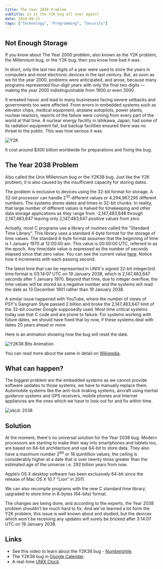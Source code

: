 ```yaml
---
title: The Year 2038 Problem
subtitle: Is it the Y2K bug all over again?
date: 2018-09-21
tags: ["Technology", "Programming", "Security"]
---
```


## Not Enough Storage
If you know about The Year 2000 problem, also known as the Y2K problem, the Millennium bug, or the Y2K bug, then you know how bad it was.

In short, only the last two digits of a year were used to store the years in computers and most electronic devices in the last century. But, as soon as we hit the year 2000, problems were anticipated, and arose, because many programs represented four-digit years with only the final two digits — making the year 2000 indistinguishable from 1900 or even 3000.

It wreaked havoc and lead to many businesses facing severe setbacks and governments too were affected. From errors in embedded systems such as elevator chips, medical equipment, airplane autopilots, power plants, nuclear reactors, reports of the failure were coming from every part of the world at that time. A nuclear energy facility in Ishikawa, Japan, had some of its radiation equipment fail, but backup facilities ensured there was no threat to the public. This was how serious it was.

![Y2K](/img/Y2K38/y2k.jpg)

It cost around $300 billion worldwide for preparations and fixing the bug.

## The Year 2038 Problem
Also called the Unix Millennium bug or the Y2K38 bug. Just like the Y2K problem, it is also caused by the insufficient capacity for storing dates.

The problem is exclusive to devices using the 32-bit format for storage. A 32-bit processor can handle 2<sup>32</sup> different values or 4,294,967,295 different numbers. The systems stores dates and times in 32-bit chunks. In reality, that large number of different values is halved for timekeeping and other data storage applications as they range from -2,147,483,648 through 2,147,483,647 leaving only 2,147,483,647 positive values from zero.

Actually, most C programs use a library of routines called the "Standard Time Library". This library uses a standard 4-byte format for the storage of time values. The standard 4-byte format assumes that the beginning of time is 1 January 1970 at 12:00:00 am. This value is 00:00:00 UTC, referred to as the epoch. Any time/date value is expressed as the number of seconds elapsed since that zero value. You can see the current value [here](http://www.coolepochcountdown.com/). Notice how it increments with each passing second.

The latest time that can be represented in UNIX's signed 32-bit integer(int) time format is 03:14:07 UTC on 19 January 2038, which is 2,147,483,647 seconds after 1 January 1970. Beyond that time, due to integer overflow, the time values will be stored as a negative number and the systems will read the date as 13 December 1901 rather than 19 January 2038.

A similar issue happened with YouTube, where the number of views of PSY's Gangnam Style passed 2 billion and broke the 2,147,483,647 limit of the 32-bit counter Google supposedly used. Most time critical systems today use that C code and are prone to failure. For systems working with future dates, we should have fixed that by now, if these systems deal with dates 20 years ahead or more.

Here is an animation showing how the bug will reset the date.

![Y2K38 Bits Animation](/img/Y2K38/y2k38.gif)

You can read more about the same in detail on [Wikipedia](https://en.wikipedia.org/wiki/Year_2038_problem).

## What can happen?
The biggest problem are the embedded systems as we cannot provide software updates to those systems, we have to manually replace them. Automobile systems like the anti-lock braking systems, aircraft using inertial guidance systems and GPS receivers, mobile phones and Internet appliances are the ones which we have to look out for and fix within time.

![xkcd: 2038](https://imgs.xkcd.com/comics/2038.png)


## Solution
At the moment, there's no universal solution for the Year 2038 bug. Modern processors are starting to make their way into smartphones and tablets too, are based on 64-bit architecture and use 64-bit to store data. They also have a maximum number 2<sup>64</sup> or 18 quintillion values, the ceiling is considerably higher at a date that is over twenty times greater than the estimated age of the universe i.e. 292 billion years from now.

Apple’s OS X desktop software has been exclusively 64-bit since the release of Mac OS X 10.7 "Lion" in 2011.

We can also recompile programs with the new C standard time library, upgraded to store time in 8-bytes (64-bits) format.

The changes are being done, and according to the experts, the Year 2038 problem shouldn't be much hard to fix. And we've learned a lot form the Y2K problem, this issue is well known about and studied, but the devices which won't be receiving any updates will surely be bricked after 3:14:07 UTC on 19 January 2038.

## Links

- See this video to learn about the Y2K38 bug - [Numberphile](https://www.youtube.com/watch?v=QJQ691PTKsA).
- The Y2K38 bug in [Google Calendar](https://www.youtube.com/watch?v=Yg0dXH2O_tg).
- A real-time [UNIX Clock](http://www.coolepochcountdown.com/).
